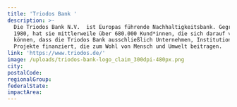 ```yaml
---
title: 'Triodos Bank '
description: >-
  Die Triodos Bank N.V.  ist Europas führende Nachhaltigkeitsbank. Gegründet
  1980, hat sie mittlerweile über 680.000 Kund*innen, die sich darauf verlassen
  können, dass die Triodos Bank ausschließlich Unternehmen, Institutionen und
  Projekte finanziert, die zum Wohl von Mensch und Umwelt beitragen.
link: 'https://www.triodos.de/'
image: /uploads/triodos-bank-logo_claim_300dpi-480px.png
city:
postalCode:
regionalGroup:
federalState:
impactArea:
---
```


